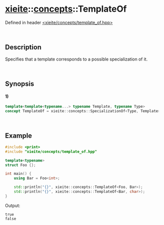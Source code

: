 # [xieite](../../xieite.md)\:\:[concepts](../../concepts.md)\:\:TemplateOf
Defined in header [<xieite/concepts/template_of.hpp>](../../../include/xieite/concepts/template_of.hpp)

&nbsp;

## Description
Specifies that a template corresponds to a possible specialization of it.

&nbsp;

## Synopsis
#### 1)
```cpp
template<template<typename...> typename Template, typename Type>
concept TemplateOf = xieite::concepts::SpecializationOf<Type, Template>;
```

&nbsp;

## Example
```cpp
#include <print>
#include "xieite/concepts/template_of.hpp"

template<typename>
struct Foo {};

int main() {
    using Bar = Foo<int>;

    std::println("{}", xieite::concepts::TemplateOf<Foo, Bar>);
    std::println("{}", xieite::concepts::TemplateOf<Bar, char>);
}
```
Output:
```
true
false
```
